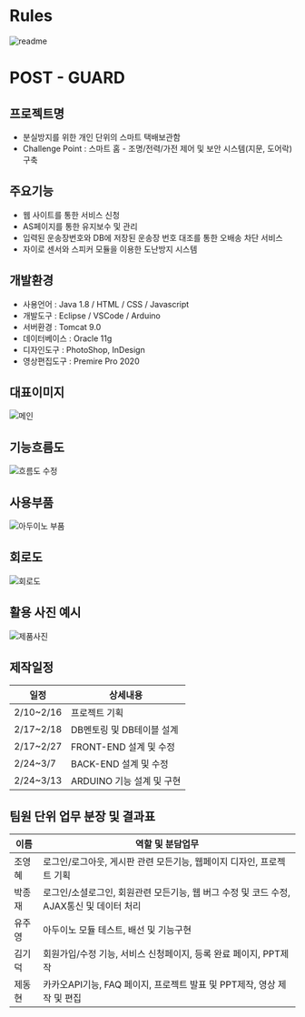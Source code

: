 # Rules
![readme](https://user-images.githubusercontent.com/97926463/156132420-6941a234-3327-4c6d-9377-e342cde74b88.png)


# POST - GUARD

## 프로젝트명
- 분실방지를 위한 개인 단위의 스마트 택배보관함
- Challenge Point : 스마트 홈 - 조명/전력/가전 제어 및 보안 시스템(지문, 도어락) 구축
## 주요기능
- 웹 사이트를 통한 서비스 신청
- AS페이지를 통한 유지보수 및 관리
- 입력된 운송장번호와 DB에 저장된 운송장 번호 대조를 통한 오배송 차단 서비스
- 자이로 센서와 스피커 모듈을 이용한 도난방지 시스템
## 개발환경
- 사용언어 : Java 1.8 / HTML / CSS / Javascript
- 개발도구 : Eclipse / VSCode / Arduino
- 서버환경 : Tomcat 9.0
- 데이터베이스 : Oracle 11g
- 디자인도구 : PhotoShop, InDesign
- 영상편집도구 : Premire Pro 2020
## 대표이미지
![메인](https://user-images.githubusercontent.com/97871608/158281988-4289b6a8-95ca-4b7c-a54b-315a07cef2f7.PNG)
## 기능흐름도
![흐름도 수정](https://user-images.githubusercontent.com/97871608/158286672-99666873-0da7-49be-88d5-2cf6b3352aa2.PNG)
## 사용부품
![아두이노 부품](https://user-images.githubusercontent.com/97871608/158282050-ded7dd2f-b0c0-4b88-bd74-692b9ab59fcd.PNG)
## 회로도
![회로도](https://user-images.githubusercontent.com/97871608/158282105-2b6451cf-b48d-48f6-bafe-f4c9dd41f027.PNG)
## 활용 사진 예시
![제품사진](https://user-images.githubusercontent.com/97871608/158283159-68a8b1f1-d67e-44d8-8fa7-24ca4d418a80.PNG)
## 제작일정
|일정  |상세내용          |
|-------|-------------------|
|2/10~2/16|프로젝트 기획|
|2/17~2/18|DB멘토링 및 DB테이블 설계|
|2/17~2/27|FRONT-END 설계 및 수정|
|2/24~3/7|BACK-END 설계 및 수정|
|2/24~3/13|ARDUINO 기능 설계 및 구현|
## 팀원 단위 업무 분장 및 결과표
|이름   |역할 및 분담업무        |
|-------|-------------|
|조영혜|로그인/로그아웃, 게시판 관련 모든기능, 웹페이지 디자인, 프로젝트 기획|
|박종재|로그인/소셜로그인, 회원관련 모든기능, 웹 버그 수정 및 코드 수정, AJAX통신 및 데이터 처리|
|유주영|아두이노 모듈 테스트, 배선 및 기능구현|
|김기덕|회원가입/수정 기능, 서비스 신청페이지, 등록 완료 페이지, PPT제작|
|제동현|카카오API기능, FAQ 페이지, 프로젝트 발표 및 PPT제작, 영상 제작 및 편집|
